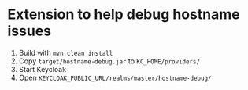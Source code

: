 # Extension to help debug hostname issues

1. Build with `mvn clean install`
2. Copy `target/hostname-debug.jar` to `KC_HOME/providers/`
3. Start Keycloak
4. Open `KEYCLOAK_PUBLIC_URL/realms/master/hostname-debug/`